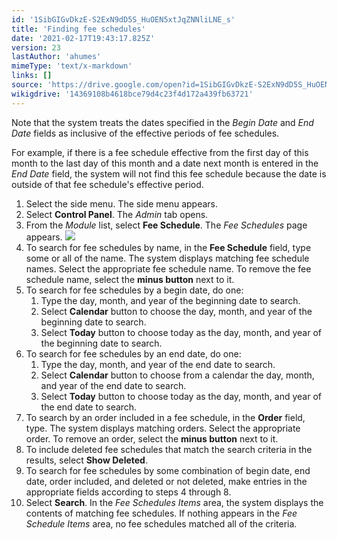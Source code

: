 ```yaml
---
id: '1SibGIGvDkzE-S2ExN9dD5S_HuOEN5xtJqZNNliLNE_s'
title: 'Finding fee schedules'
date: '2021-02-17T19:43:17.825Z'
version: 23
lastAuthor: 'ahumes'
mimeType: 'text/x-markdown'
links: []
source: 'https://drive.google.com/open?id=1SibGIGvDkzE-S2ExN9dD5S_HuOEN5xtJqZNNliLNE_s'
wikigdrive: '14369108b4618bce79d4c23f4d172a439fb63721'
---
```

Note that the system treats the dates specified in the *Begin Date* and *End Date* fields as inclusive of the effective periods of fee schedules.

For example, if there is a fee schedule effective from the first day of this month to the last day of this month and a date next month is entered in the *End Date* field, the system will not find this fee schedule because the date is outside of that fee schedule's effective period.

1. Select the side menu. The side menu appears.
2. Select <strong>Control Panel</strong>. The <em>Admin</em> tab opens.
3. From the <em>Module</em> list, select <strong>Fee Schedule</strong>. The <em>Fee Schedules</em> page appears.
    ![](../finding-fee-schedules.assets/36b38315b0c61269cee9bc07376ad7d7.png)
4. To search for fee schedules by name, in the <strong>Fee Schedule</strong> field, type some or all of the name. The system displays matching fee schedule names. Select the appropriate fee schedule name. To remove the fee schedule name, select the <strong>minus button</strong> next to it.
5. To search for fee schedules by a begin date, do one:
    1. Type the day, month, and year of the beginning date to search.
    2. Select <strong>Calendar</strong> button to choose the day, month, and year of the beginning date to search.
    3. Select <strong>Today</strong> button to choose today as the day, month, and year of the beginning date to search.
6. To search for fee schedules by an end date, do one:
    1. Type the day, month, and year of the end date to search.
    2. Select <strong>Calendar</strong> button to choose from a calendar the day, month, and year of the end date to search.
    3. Select <strong>Today</strong> button to choose today as the day, month, and year of the end date to search.
7. To search by an order included in a fee schedule, in the <strong>Order</strong> field, type. The system displays matching orders. Select the appropriate order. To remove an order, select the <strong>minus button</strong> next to it.
8. To include deleted fee schedules that match the search criteria in the results, select <strong>Show Deleted</strong>.
9. To search for fee schedules by some combination of begin date, end date, order included, and deleted or not deleted, make entries in the appropriate fields according to steps 4 through 8.
10. Select <strong>Search</strong>. In the <em>Fee Schedules Items</em> area, the system displays the contents of matching fee schedules. If nothing appears in the <em>Fee Schedule Items</em> area, no fee schedules matched all of the criteria.
